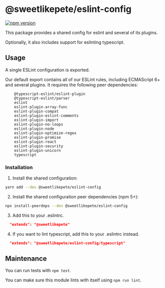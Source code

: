 # @sweetlikepete/eslint-config

[![npm version](https://badge.fury.io/js/%40sweetlikepete%2Feslint-config.svg)](https://badge.fury.io/js/%40sweetlikepete%2Feslint-config)

This package provides a shared config for eslint and several of its plugins.

Optionally, it also includes support for eslinting typescript.

## Usage

A single ESLint configuration is exported.

Our default export contains all of our ESLint rules, including ECMAScript 6+ and several plugins. It requires the following peer dependencies:

```
    @typescript-eslint/eslint-plugin
    @typescript-eslint/parser
    eslint
    eslint-plugin-array-func
    eslint-plugin-compat
    eslint-plugin-eslint-comments
    eslint-plugin-import
    eslint-plugin-no-loops
    eslint-plugin-node
    eslint-plugin-optimize-regex
    eslint-plugin-promise
    eslint-plugin-react
    eslint-plugin-security
    eslint-plugin-unicorn
    typescript
```

### Installation

1. Install the shared configuration:

  ```sh
  yarn add --dev @sweetlikepete/eslint-config
  ```

2. Install the shared configuration peer dependencies (npm 5+):

  ```sh
  npx install-peerdeps --dev @sweetlikepete/eslint-config
  ```

3. Add this to your .eslintrc.

  ```json
    "extends": "@sweetlikepete"
  ```

4. If you want to lint typescript, add this to your .eslintrc instead.

  ```json
    "extends": "@sweetlikepete/eslint-config/typescript"
  ```

## Maintenance

You can run tests with `npm test`.

You can make sure this module lints with itself using `npm run lint`.